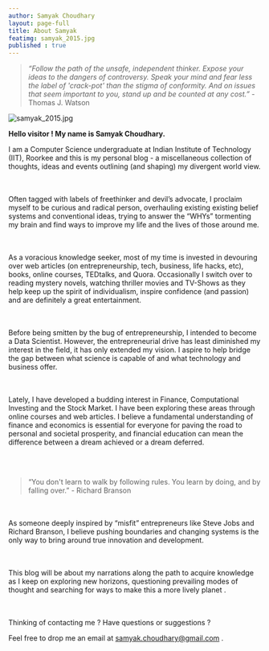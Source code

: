 ```yaml
---
author: Samyak Choudhary
layout: page-full
title: About Samyak
featimg: samyak_2015.jpg
published : true
---
```


> _“Follow the path of the unsafe, independent thinker. Expose your ideas to the dangers of controversy. Speak your mind and fear less the label of 'crack-pot' than the stigma of conformity. And on issues that seem important to you, stand up and be counted at any cost.”_ - Thomas J. Watson

![samyak_2015.jpg]({{site.baseurl}}/img/samyak_2015.jpg)


**Hello visitor ! My name is Samyak Choudhary.**

I am a Computer Science undergraduate at Indian Institute of Technology (IIT), Roorkee and this is my personal blog - a miscellaneous collection of thoughts, ideas and events outlining (and shaping) my divergent world view.


<br/><br/>
Often tagged with labels of freethinker and devil’s advocate, I proclaim myself to be curious and radical person, overhauling existing existing belief systems and conventional ideas, trying to answer the “WHYs” tormenting my brain and find ways to improve my life and the lives of those around me.


<br/><br/>
As a voracious knowledge seeker, most of my time is invested in devouring over web articles (on entrepreneurship, tech, business, life hacks, etc), books, online courses, TEDtalks, and Quora. Occasionally I switch over to reading mystery novels, watching thriller movies and TV-Shows as they help keep up the spirit of individualism, inspire confidence (and passion) and are definitely a great entertainment.


<br/><br/>
Before being smitten by the bug of entrepreneurship, I intended to become a Data Scientist. However, the entrepreneurial drive has least diminished my interest in the field, it has only extended my vision. I aspire to help bridge the gap between what science is capable of and what technology and business offer.


<br/><br/>
Lately, I have developed a budding interest in Finance, Computational Investing and the Stock Market. I have been exploring these areas through online courses and web articles. I believe a fundamental understanding of finance and economics is essential for everyone for paving the road to personal and societal prosperity, and financial education can mean the difference between a dream achieved or a dream deferred. 


<br/><br/>
> “You don't learn to walk by following rules. You learn by doing, and by falling over.” - Richard Branson


<br/><br/>
As someone deeply inspired by “misfit” entrepreneurs like Steve Jobs and Richard Branson, I believe pushing boundaries and changing systems is the only way to bring around true innovation and development. 


<br/><br/>
This blog will be about my narrations along the path to acquire knowledge as I keep on exploring new horizons, questioning prevailing modes of thought and searching for ways to make this a more lively planet .


<br/><br/>
Thinking of contacting me ? Have questions or suggestions ? 

Feel free to drop me an email at samyak.choudhary@gmail.com .






